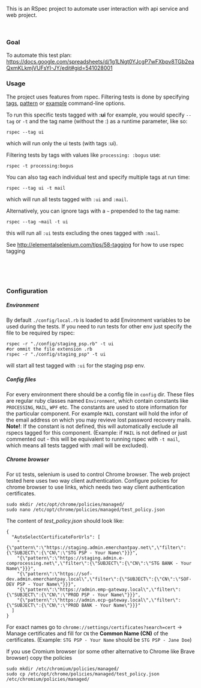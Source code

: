 This is an RSpec project to automate user interaction with api service and web project. 

</br>

### Goal
To automate this test plan:
https://docs.google.com/spreadsheets/d/1g1LNgt0YJcgP7wFXbpv8TGb2eaQxmKLkmjVUFsYI-JY/edit#gid=541028001


### Usage 

The project uses features from rspec. Filtering tests is done by specifying [tags](https://relishapp.com/rspec/rspec-core/v/3-3/docs/command-line/tag-option), [pattern](https://relishapp.com/rspec/rspec-core/v/3-3/docs/command-line/pattern-option) or [example](https://relishapp.com/rspec/rspec-core/v/3-3/docs/command-line/example-option) command-line options.

To run this specific tests tagged with **:ui** for example, you would specify `--tag` or `-t` and the tag name (without the :) as a runtime parameter, like so:

```
rspec --tag ui
```
which will run only the ui tests (with tags :ui).

Filtering tests by tags with values like `processing: :bogus` use:
```
rspec -t processing:bogus
```

You can also tag each individual test and specify multiple tags at run time:
```
rspec --tag ui -t mail
```
which will run all tests tagged with `:ui` and `:mail`.

Alternatively, you can ignore tags with a `~` prepended to the tag name:
```
rspec --tag ~mail -t ui
```
this will run all `:ui` tests excluding the ones tagged with `:mail`.

See http://elementalselenium.com/tips/58-tagging for how to use rspec tagging


</br>
</br>
</br>

### Configuration
##### Environment 

By default `./config/local.rb` is loaded to add Environment variables to be used during the tests.
If you need to run tests for other env just specify the file to be required by rspec:
```
rspec -r "./config/staging_psp.rb" -t ui
#or ommit the file extension .rb
rspec -r "./config/staging_psp" -t ui
```
will start all test tagged with `:ui` for the staging psp env.

##### Config files

For every environment there should be a config file in `config` dir.
These files are regular ruby classes named `Environment`, which contain constants like `PROCESSING`, `MAIL`, `WPF` etc.
The constants are used to store information for the particular component. For example `MAIL` constant will hold the infor of the email address on which you may revieve lost password recovery mails.
**Note!**: If the constant is not defined, this will automatically exclude all rspecs tagged for this component. (Example: if `MAIL` is not defined or just commented out - this will be equivalent to running rspec with `-t mail`, which means all tests tagged with :mail will be excluded).



##### Chrome browser
For `UI` tests, selenium is used to control Chrome browser. The web project tested here uses two way client authentication. 
Configure policies for chrome browser to use links, which needs two way client authentication certificates.

```
sudo mkdir /etc/opt/chrome/policies/managed/
sudo nano /etc/opt/chrome/policies/managed/test_policy.json
```
The content of _test_policy.json_ should look like:
```
{
  "AutoSelectCertificateForUrls": [
    "{\"pattern\":\"https://staging.admin.emerchantpay.net\",\"filter\":{\"SUBJECT\":{\"CN\":\"STG PSP - Your Name\"}}}",
    "{\"pattern\":\"https://staging.admin.e-comprocessing.net\",\"filter\":{\"SUBJECT\":{\"CN\":\"STG BANK - Your Name\"}}}",
    "{\"pattern\":\"https://sof-dev.admin.emerchantpay.local\",\"filter\":{\"SUBJECT\":{\"CN\":\"SOF-DEV PSP - Your Name\"}}}",
    "{\"pattern\":\"https://admin.emp-gateway.local\",\"filter\":{\"SUBJECT\":{\"CN\":\"PROD PSP - Your Name\"}}}",
    "{\"pattern\":\"https://admin.ecp-gateway.local\",\"filter\":{\"SUBJECT\":{\"CN\":\"PROD BANK - Your Name\"}}}"
  ]
}
``` 
For exact names go to `chrome://settings/certificates?search=cert` -> Manage certificates and fill for `CN` the **Common Name (CN)** of the certificates. (Example: `STG PSP - Your Name` should be `STG PSP - Jane Doe`)

If you use Cromium browser (or some other alternative to Chrome like Brave browser) copy the policies 

```
sudo mkdir /etc/chromium/policies/managed/
sudo cp /etc/opt/chrome/policies/managed/test_policy.json /etc/chromium/policies/managed/
```
